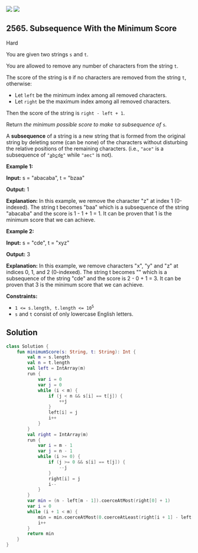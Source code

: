 [![](https://img.shields.io/github/stars/javadev/LeetCode-in-Kotlin?label=Stars&style=flat-square)](https://github.com/javadev/LeetCode-in-Kotlin)
[![](https://img.shields.io/github/forks/javadev/LeetCode-in-Kotlin?label=Fork%20me%20on%20GitHub%20&style=flat-square)](https://github.com/javadev/LeetCode-in-Kotlin/fork)

## 2565\. Subsequence With the Minimum Score

Hard

You are given two strings `s` and `t`.

You are allowed to remove any number of characters from the string `t`.

The score of the string is `0` if no characters are removed from the string `t`, otherwise:

*   Let `left` be the minimum index among all removed characters.
*   Let `right` be the maximum index among all removed characters.

Then the score of the string is `right - left + 1`.

Return _the minimum possible score to make_ `t`_a subsequence of_ `s`_._

A **subsequence** of a string is a new string that is formed from the original string by deleting some (can be none) of the characters without disturbing the relative positions of the remaining characters. (i.e., `"ace"` is a subsequence of <code>"<ins>a</ins>b<ins>c</ins>d<ins>e</ins>"</code> while `"aec"` is not).

**Example 1:**

**Input:** s = "abacaba", t = "bzaa"

**Output:** 1

**Explanation:** In this example, we remove the character "z" at index 1 (0-indexed). The string t becomes "baa" which is a subsequence of the string "abacaba" and the score is 1 - 1 + 1 = 1. It can be proven that 1 is the minimum score that we can achieve.

**Example 2:**

**Input:** s = "cde", t = "xyz"

**Output:** 3

**Explanation:** In this example, we remove characters "x", "y" and "z" at indices 0, 1, and 2 (0-indexed). The string t becomes "" which is a subsequence of the string "cde" and the score is 2 - 0 + 1 = 3. It can be proven that 3 is the minimum score that we can achieve.

**Constraints:**

*   <code>1 <= s.length, t.length <= 10<sup>5</sup></code>
*   `s` and `t` consist of only lowercase English letters.

## Solution

```kotlin
class Solution {
    fun minimumScore(s: String, t: String): Int {
        val m = s.length
        val n = t.length
        val left = IntArray(m)
        run {
            var i = 0
            var j = 0
            while (i < m) {
                if (j < n && s[i] == t[j]) {
                    ++j
                }
                left[i] = j
                i++
            }
        }
        val right = IntArray(m)
        run {
            var i = m - 1
            var j = n - 1
            while (i >= 0) {
                if (j >= 0 && s[i] == t[j]) {
                    --j
                }
                right[i] = j
                i--
            }
        }
        var min = (n - left[m - 1]).coerceAtMost(right[0] + 1)
        var i = 0
        while (i + 1 < m) {
            min = min.coerceAtMost(0.coerceAtLeast(right[i + 1] - left[i] + 1))
            i++
        }
        return min
    }
}
```